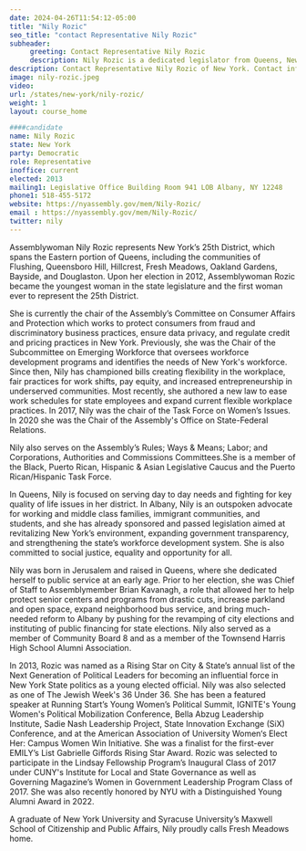 ```yaml
---
date: 2024-04-26T11:54:12-05:00
title: "Nily Rozic"
seo_title: "contact Representative Nily Rozic"
subheader:
     greeting: Contact Representative Nily Rozic
     description: Nily Rozic is a dedicated legislator from Queens, New York, and a member of the New York State Assembly. Born on March 15, 1986, in Jerusalem, she represents New York's 25th District, which spans the northeast portions of Queens. This includes the communities of Flushing, Queensboro Hill, Hillcrest, Fresh Meadows, Oakland Gardens, Bayside, and Douglaston.
description: Contact Representative Nily Rozic of New York. Contact information for Nily Rozic includes email address, phone number, and mailing address.
image: nily-rozic.jpeg
video:
url: /states/new-york/nily-rozic/
weight: 1
layout: course_home

####candidate
name: Nily Rozic
state: New York
party: Democratic
role: Representative
inoffice: current
elected: 2013
mailing1: Legislative Office Building Room 941 LOB Albany, NY 12248
phone1: 518-455-5172
website: https://nyassembly.gov/mem/Nily-Rozic/
email : https://nyassembly.gov/mem/Nily-Rozic/
twitter: nily
---
```


Assemblywoman Nily Rozic represents New York’s 25th District, which spans the Eastern portion of Queens, including the communities of Flushing, Queensboro Hill, Hillcrest, Fresh Meadows, Oakland Gardens, Bayside, and Douglaston. Upon her election in 2012, Assemblywoman Rozic became the youngest woman in the state legislature and the first woman ever to represent the 25th District.

She is currently the chair of the Assembly’s Committee on Consumer Affairs and Protection which works to protect consumers from fraud and discriminatory business practices, ensure data privacy, and regulate credit and pricing practices in New York. Previously, she was the Chair of the Subcommittee on Emerging Workforce that oversees workforce development programs and identifies the needs of New York's workforce. Since then, Nily has championed bills creating flexibility in the workplace, fair practices for work shifts, pay equity, and increased entrepreneurship in underserved communities. Most recently, she authored a new law to ease work schedules for state employees and expand current flexible workplace practices. In 2017, Nily was the chair of the Task Force on Women’s Issues. In 2020 she was the Chair of the Assembly's Office on State-Federal Relations.

Nily also serves on the Assembly’s Rules; Ways & Means; Labor; and Corporations, Authorities and Commissions Committees.She is a member of the Black, Puerto Rican, Hispanic & Asian Legislative Caucus and the Puerto Rican/Hispanic Task Force.

In Queens, Nily is focused on serving day to day needs and fighting for key quality of life issues in her district. In Albany, Nily is an outspoken advocate for working and middle class families, immigrant communities, and students, and she has already sponsored and passed legislation aimed at revitalizing New York’s environment, expanding government transparency, and strengthening the state’s workforce development system. She is also committed to social justice, equality and opportunity for all.

Nily was born in Jerusalem and raised in Queens, where she dedicated herself to public service at an early age. Prior to her election, she was Chief of Staff to Assemblymember Brian Kavanagh, a role that allowed her to help protect senior centers and programs from drastic cuts, increase parkland and open space, expand neighborhood bus service, and bring much-needed reform to Albany by pushing for the revamping of city elections and instituting of public financing for state elections. Nily also served as a member of Community Board 8 and as a member of the Townsend Harris High School Alumni Association.

In 2013, Rozic was named as a Rising Star on City & State’s annual list of the Next Generation of Political Leaders for becoming an influential force in New York State politics as a young elected official. Nily was also selected as one of The Jewish Week's 36 Under 36. She has been a featured speaker at Running Start’s Young Women’s Political Summit, IGNITE's Young Women's Political Mobilization Conference, Bella Abzug Leadership Institute, Sadie Nash Leadership Project, State Innovation Exchange (SiX) Conference, and at the American Association of University Women‘s Elect Her: Campus Women Win Initiative. She was a finalist for the first-ever EMILY’s List Gabrielle Giffords Rising Star Award. Rozic was selected to participate in the Lindsay Fellowship Program’s Inaugural Class of 2017 under CUNY's Institute for Local and State Governance as well as Governing Magazine’s Women in Government Leadership Program Class of 2017. She was also recently honored by NYU with a Distinguished Young Alumni Award in 2022.

A graduate of New York University and Syracuse University’s Maxwell School of Citizenship and Public Affairs, Nily proudly calls Fresh Meadows home.
